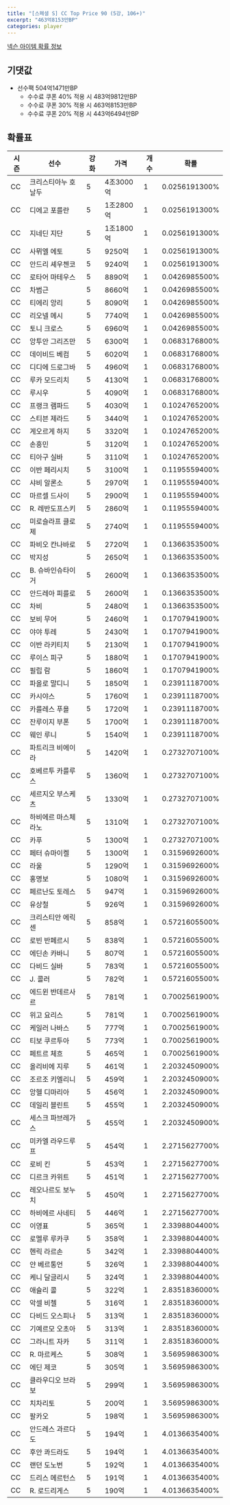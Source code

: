 ```yaml
---
title: "[스페셜 S] CC Top Price 90 (5강, 106+)"
excerpt: "463억8153만BP"
categories: player
---
```

[넥슨 아이템 확률 정보](http://iteminfo.nexon.com/probability/fco?sn=7422)

## 기댓값
- 선수팩 504억1471만BP
  - 수수료 쿠폰 40% 적용 시 483억9812만BP
  - 수수료 쿠폰 30% 적용 시 463억8153만BP
  - 수수료 쿠폰 20% 적용 시 443억6494만BP


## 확률표

|시즌|선수|강화|가격|개수|확률|
|---|---|---|---|---|---|
|CC|크리스티아누 호날두|5|4조3000억|1|0.0256191300%|
|CC|디에고 포를란|5|1조2800억|1|0.0256191300%|
|CC|지네딘 지단|5|1조1800억|1|0.0256191300%|
|CC|사뮈엘 에토|5|9250억|1|0.0256191300%|
|CC|안드리 셰우첸코|5|9240억|1|0.0256191300%|
|CC|로타어 마테우스|5|8890억|1|0.0426985500%|
|CC|차범근|5|8660억|1|0.0426985500%|
|CC|티에리 앙리|5|8090억|1|0.0426985500%|
|CC|리오넬 메시|5|7740억|1|0.0426985500%|
|CC|토니 크로스|5|6960억|1|0.0426985500%|
|CC|앙투안 그리즈만|5|6300억|1|0.0683176800%|
|CC|데이비드 베컴|5|6020억|1|0.0683176800%|
|CC|디디에 드로그바|5|4960억|1|0.0683176800%|
|CC|루카 모드리치|5|4130억|1|0.0683176800%|
|CC|루시우|5|4090억|1|0.0683176800%|
|CC|프랭크 램파드|5|4030억|1|0.1024765200%|
|CC|스티븐 제라드|5|3440억|1|0.1024765200%|
|CC|게오르게 하지|5|3320억|1|0.1024765200%|
|CC|손흥민|5|3120억|1|0.1024765200%|
|CC|티아구 실바|5|3110억|1|0.1024765200%|
|CC|이반 페리시치|5|3100억|1|0.1195559400%|
|CC|샤비 알론소|5|2970억|1|0.1195559400%|
|CC|마르셀 드사이|5|2900억|1|0.1195559400%|
|CC|R. 레반도프스키|5|2860억|1|0.1195559400%|
|CC|미로슬라프 클로제|5|2740억|1|0.1195559400%|
|CC|파비오 칸나바로|5|2720억|1|0.1366353500%|
|CC|박지성|5|2650억|1|0.1366353500%|
|CC|B. 슈바인슈타이거|5|2600억|1|0.1366353500%|
|CC|안드레아 피를로|5|2600억|1|0.1366353500%|
|CC|차비|5|2480억|1|0.1366353500%|
|CC|보비 무어|5|2460억|1|0.1707941900%|
|CC|야야 투레|5|2430억|1|0.1707941900%|
|CC|이반 라키티치|5|2130억|1|0.1707941900%|
|CC|루이스 피구|5|1880억|1|0.1707941900%|
|CC|필립 람|5|1860억|1|0.1707941900%|
|CC|파올로 말디니|5|1850억|1|0.2391118700%|
|CC|카시야스|5|1760억|1|0.2391118700%|
|CC|카를레스 푸욜|5|1720억|1|0.2391118700%|
|CC|잔루이지 부폰|5|1700억|1|0.2391118700%|
|CC|웨인 루니|5|1540억|1|0.2391118700%|
|CC|파트리크 비에이라|5|1420억|1|0.2732707100%|
|CC|호베르투 카를루스|5|1360억|1|0.2732707100%|
|CC|세르지오 부스케츠|5|1330억|1|0.2732707100%|
|CC|하비에르 마스체라노|5|1310억|1|0.2732707100%|
|CC|카푸|5|1300억|1|0.2732707100%|
|CC|페터 슈마이켈|5|1300억|1|0.3159692600%|
|CC|라울|5|1290억|1|0.3159692600%|
|CC|홍명보|5|1080억|1|0.3159692600%|
|CC|페르난도 토레스|5|947억|1|0.3159692600%|
|CC|유상철|5|926억|1|0.3159692600%|
|CC|크리스티안 에릭센|5|858억|1|0.5721605500%|
|CC|로빈 반페르시|5|838억|1|0.5721605500%|
|CC|에딘손 카바니|5|807억|1|0.5721605500%|
|CC|다비드 실바|5|783억|1|0.5721605500%|
|CC|J. 콜러|5|782억|1|0.5721605500%|
|CC|에드윈 반데르사르|5|781억|1|0.7002561900%|
|CC|위고 요리스|5|781억|1|0.7002561900%|
|CC|케일러 나바스|5|777억|1|0.7002561900%|
|CC|티보 쿠르투아|5|773억|1|0.7002561900%|
|CC|페트르 체흐|5|465억|1|0.7002561900%|
|CC|올리비에 지루|5|461억|1|2.2032450900%|
|CC|조르조 키엘리니|5|459억|1|2.2032450900%|
|CC|앙헬 디마리아|5|456억|1|2.2032450900%|
|CC|데일리 블린트|5|455억|1|2.2032450900%|
|CC|세스크 파브레가스|5|455억|1|2.2032450900%|
|CC|미카엘 라우드루프|5|454억|1|2.2715627700%|
|CC|로비 킨|5|453억|1|2.2715627700%|
|CC|디르크 카위트|5|451억|1|2.2715627700%|
|CC|레오나르도 보누치|5|450억|1|2.2715627700%|
|CC|하비에르 사네티|5|446억|1|2.2715627700%|
|CC|이영표|5|365억|1|2.3398804400%|
|CC|로멜루 루카쿠|5|358억|1|2.3398804400%|
|CC|헨릭 라르손|5|342억|1|2.3398804400%|
|CC|얀 베르통언|5|326억|1|2.3398804400%|
|CC|케니 달글리시|5|324억|1|2.3398804400%|
|CC|애슐리 콜|5|322억|1|2.8351836000%|
|CC|악셀 비첼|5|316억|1|2.8351836000%|
|CC|다비드 오스피나|5|313억|1|2.8351836000%|
|CC|기예르모 오초아|5|313억|1|2.8351836000%|
|CC|그라니트 자카|5|311억|1|2.8351836000%|
|CC|R. 마르케스|5|308억|1|3.5695986300%|
|CC|에딘 제코|5|305억|1|3.5695986300%|
|CC|클라우디오 브라보|5|299억|1|3.5695986300%|
|CC|치차리토|5|200억|1|3.5695986300%|
|CC|팔카오|5|198억|1|3.5695986300%|
|CC|안드레스 과르다도|5|194억|1|4.0136635400%|
|CC|후안 콰드라도|5|194억|1|4.0136635400%|
|CC|랜던 도노번|5|192억|1|4.0136635400%|
|CC|드리스 메르턴스|5|191억|1|4.0136635400%|
|CC|R. 로드리게스|5|190억|1|4.0136635400%|
